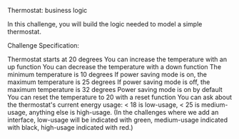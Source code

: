 Thermostat: business logic

In this challenge, you will build the logic needed to model a simple thermostat.

Challenge Specification:

Thermostat starts at 20 degrees
You can increase the temperature with an up function
You can decrease the temperature with a down function
The minimum temperature is 10 degrees
If power saving mode is on, the maximum temperature is 25 degrees
If power saving mode is off, the maximum temperature is 32 degrees
Power saving mode is on by default
You can reset the temperature to 20 with a reset function
You can ask about the thermostat's current energy usage: < 18 is low-usage, < 25 is medium-usage, anything else is high-usage.
(In the challenges where we add an interface, low-usage will be indicated with green, medium-usage indicated with black, high-usage indicated with red.)
